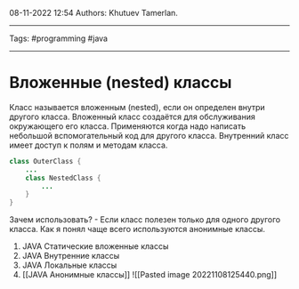 08-11-2022
12:54
Authors: Khutuev Tamerlan.
***
Tags: #programming #java 
***
# Вложенные (nested) классы

Класс называется вложенным (nested), если он определен внутри другого класса. Вложенный класс создаётся для обслуживания окружающего его класса. Применяются когда надо написать небольшой вспомогательный код для другого класса. Внутренний класс имеет доступ к полям и методам класса.
```java
class OuterClass {
	...
	class NestedClass {
		...
	}
}
```

Зачем использовать? - Если класс полезен только для одного другого класса.
Как я понял чаще всего используются анонимные классы. 

1. JAVA Статические вложенные классы
2. JAVA Внутренние классы
3. JAVA Локальные классы
4. [[JAVA Анонимные классы]]
![[Pasted image 20221108125440.png]]